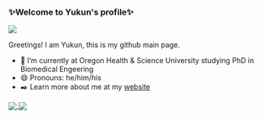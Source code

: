 ### ✨Welcome to Yukun's profile✨
![](https://komarev.com/ghpvc/?username=Yukun-Guo)

Greetings! I am Yukun, this is my github main page.

- 🔭 I’m currently at Oregon Health & Science University studying PhD in Biomedical Engeering
- 😄 Pronouns: he/him/his
- ✒️ Learn more about me at my [website](https://yukun-guo.github.io/)

<a href="https://github.com/anuraghazra/github-readme-stats">
  <img align="center" style='hight:50px' src="https://github-readme-stats.vercel.app/api?username=Yukun-Guo&show_icons=true&include_all_commits=true&theme=merko" />
</a>
<a href="https://github.com/anuraghazra/convoychat">
  <img align="center" style='hight:50px' src="https://github-readme-stats.vercel.app/api/top-langs/?username=Yukun-Guo&hide=jupyter%20notebook,javascript,html" />
</a>

<!--
**Yukun-Guo/Yukun-Guo** is a ✨ _special_ ✨ repository because its `README.md` (this file) appears on your GitHub profile.

Here are some ideas to get you started:

- 🔭 I’m currently working on ...
- 🌱 I’m currently learning ...
- 👯 I’m looking to collaborate on ...
- 🤔 I’m looking for help with ...
- 💬 Ask me about ...
- 📫 How to reach me: ...
- 😄 Pronouns: ...
- ⚡ Fun fact: ...
-->
